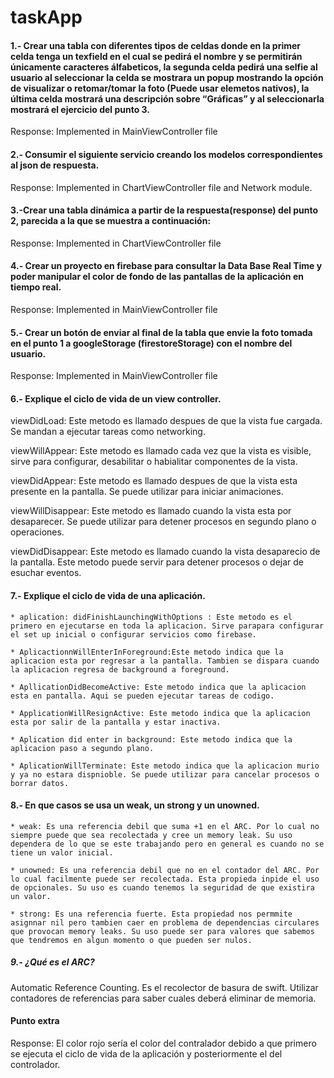 # taskApp

#### 1.- Crear una tabla con diferentes tipos de celdas donde en la primer celda tenga un texfield en el cual se pedirá el nombre y se permitirán únicamente caracteres álfabeticos, la segunda celda pedirá una selfie al usuario al seleccionar la celda se mostrara un popup mostrando la opción de visualizar o retomar/tomar la foto (Puede usar elemetos nativos), la última celda mostrará una descripción sobre “Gráficas” y al seleccionarla mostrará el ejercicio del punto 3.

Response: Implemented in MainViewController file


#### 2.- Consumir el siguiente servicio creando los modelos correspondientes al json de respuesta.

Response: Implemented in ChartViewController file and Network module.


#### 3.-Crear una tabla dinámica a partir de la respuesta(response) del punto 2, parecida a la que se muestra a continuación:

Response: Implemented in ChartViewController file


#### 4.- Crear un proyecto en firebase para consultar la Data Base Real Time y poder manipular el color de fondo de las pantallas de la aplicación en tiempo real.

Response: Implemented in MainViewController file


#### 5.- Crear un botón de enviar al final de la tabla que envie la foto tomada en el punto 1 a googleStorage (firestoreStorage) con el nombre del usuario.

Response: Implemented in MainViewController file



#### 6.- Explique el ciclo de vida de un view controller. 

viewDidLoad: Este metodo es llamado despues de que la vista fue cargada. Se mandan a ejecutar tareas como networking.

viewWillAppear: Este metodo es llamado cada vez que la vista es visible, sirve para configurar, desabilitar o habialitar componentes de la vista. 

viewDidAppear: Este metodo es llamado despues de que la vista esta presente en la pantalla. Se puede utilizar para iniciar animaciones. 

viewWillDisappear: Este metodo es llamado cuando la vista esta por desaparecer. Se puede utilizar para detener procesos en segundo plano o operaciones.


viewDidDisappear: Este metodo es llamado cuando la vista desaparecio de la pantalla. Este metodo puede servir para detener procesos o dejar de esuchar eventos.




#### 7.- Explique el ciclo de vida de una aplicación.

    * aplication: didFinishLaunchingWithOptions : Este metodo es el primero en ejecutarse en toda la aplicacion. Sirve parapara configurar el set up inicial o configurar servicios como firebase.
    
    * AplicactionnWillEnterInForeground:Este metodo indica que la aplicacion esta por regresar a la pantalla. Tambien se dispara cuando la aplicacion regresa de background a foreground.
    
    * ApllicationDidBecomeActive: Este metodo indica que la aplicacion esta en pantalla. Aqui se pueden ejecutar tareas de codigo.
    
    * ApplicationWillResignActive: Este metodo indica que la aplicacion esta por salir de la pantalla y estar inactiva. 
    
    * Aplication did enter in background: Este metodo indica que la aplicacion paso a segundo plano.
    
    * AplicationWillTerminate: Este metodo indica que la aplicacion murio y ya no estara dispnioble. Se puede utilizar para cancelar procesos o borrar datos.
  


#### 8.- En que casos se usa un weak, un strong y un unowned. 

    * weak: Es una referencia debil que suma +1 en el ARC. Por lo cual no siempre puede que sea recolectada y cree un memory leak. Su uso dependera de lo que se este trabajando pero en general es cuando no se tiene un valor inicial.
    
    * unowned: Es una referencia debil que no en el contador del ARC. Por lo cual facilmente puede ser recolectada. Esta propieda inpide el uso de opcionales. Su uso es cuando tenemos la seguridad de que existira un valor.
    
    * strong: Es una referencia fuerte. Esta propiedad nos permmite asignnar nil pero tambien caer en problema de dependencias circulares que provocan memory leaks. Su uso puede ser para valores que sabemos que tendremos en algun momento o que pueden ser nulos.



##### 9.- ¿Qué es el ARC?

 Automatic Reference Counting. Es el recolector de basura de swift. Utilizar contadores de referencias para saber cuales deberá eliminar de memoria.

#### Punto extra

Response: El color rojo sería el color del contralador debido a que primero se ejecuta el ciclo de vida de la aplicación y posteriormente el del controlador.





